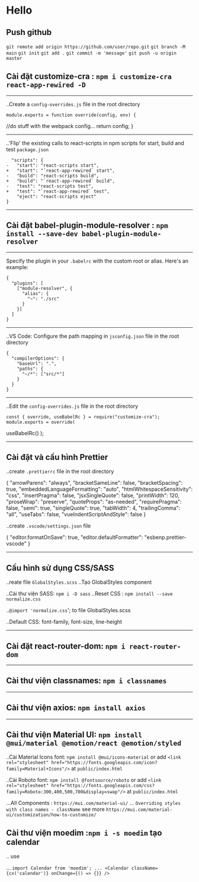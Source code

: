 # Hello

## Push github

`git remote add origin https://github.com/user/repo.git`
`git branch -M main`
`git init`
`git add .`
`git commit -m 'message'`
`git push -u origin master`

## Cài đặt customize-cra : `npm i customize-cra react-app-rewired -D`

---

..Create a `config-overrides.js` file in the root directory

    module.exports = function override(config, env) {

//do stuff with the webpack config...
return config;
}

---

..'Flip' the existing calls to react-scripts in npm scripts for start, build and test `package.json`

      "scripts": {
    -   "start": "react-scripts start",
    +   "start": "`react-app-rewired` start",
    -   "build": "react-scripts build",
    +   "build": "`react-app-rewired` build",
    -   "test": "react-scripts test",
    +   "test": "`react-app-rewired` test",
        "eject": "react-scripts eject"
    }

---

## Cài đặt babel-plugin-module-resolver : `npm install --save-dev babel-plugin-module-resolver`

---

Specify the plugin in your `.babelrc` with the custom root or alias. Here's an example:

    {
      "plugins": [
        ["module-resolver", {
          "alias": {
            "~": "./src"
          }
        }]
      ]
    }

---

..VS Code: Configure the path mapping in `jsconfig.json` file in the root directory

    {
      "compilerOptions": {
        "baseUrl": ".",
        "paths": {
          "~/*": ["src/*"]
        }
      }
    }

---

..Edit the `config-overrides.js` file in the root directory

    const { override, useBabelRc } = require("customize-cra");
    module.exports = override(

useBabelRc()
);

---

## Cài đặt và cấu hình Prettier

..create `.prettierrc` file in the root directory

{
"arrowParens": "always",
"bracketSameLine": false,
"bracketSpacing": true,
"embeddedLanguageFormatting": "auto",
"htmlWhitespaceSensitivity": "css",
"insertPragma": false,
"jsxSingleQuote": false,
"printWidth": 120,
"proseWrap": "preserve",
"quoteProps": "as-needed",
"requirePragma": false,
"semi": true,
"singleQuote": true,
"tabWidth": 4,
"trailingComma": "all",
"useTabs": false,
"vueIndentScriptAndStyle": false
}

..create `.vscode/settings.json` file

{
"editor.formatOnSave": true,
"editor.defaultFormatter": "esbenp.prettier-vscode"
}

---

## Cấu hình sử dụng CSS/SASS

..reate file `GlobalStyles.scss`
..Tạo GlobalStyles component

..Cài thư viện SASS: `npm i -D sass`
..Reset CSS : `npm install --save normalize.css`

..`@import 'normalize.css`'; to file GlobalStyles.scss

..Default CSS: font-family, font-size, line-height

---

## Cài đặt react-router-dom: `npm i react-router-dom`

---

## Cài thư viện classnames: `npm i classnames`

---

## Cài thư viện axios: `npm install axios`

---

## Cài thư viện Material UI: `npm install @mui/material @emotion/react @emotion/styled`

..Cài Material Icons font: `npm install @mui/icons-material` or add `<link rel="stylesheet" href="https://fonts.googleapis.com/icon?family=Material+Icons"/>` at `public/index.html`

..Cài Roboto font: `npm install @fontsource/roboto` or add `<link rel="stylesheet" href="https://fonts.googleapis.com/css?family=Roboto:300,400,500,700&display=swap"/>` at `public/index.html`

...All Components : `https://mui.com/material-ui/` ... `Overriding styles with class names - className` see more `https://mui.com/material-ui/customization/how-to-customize/`

## Cài thư viện moedim :`npm i -s moedim` tạo calendar

.. use

... `import Calendar from 'moedim'; ... <Calendar className={cx('calendar')} onChange={() => {}} />`
